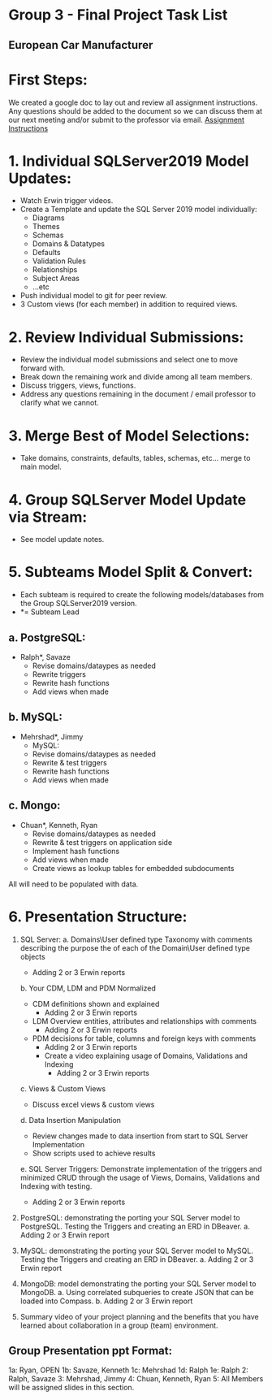 # Group 3 - Final Project Task List
## European Car Manufacturer

# First Steps:
We created a google doc to lay out and review all assignment instructions.
Any questions should be added to the document so we can discuss them at our next meeting and/or submit to the professor via email.
<a href="https://docs.google.com/document/d/1x0ZhIDGRzCJJNle7y_hPeve2wyTqw9SF7vTRt-OIILA/edit?usp=sharing">Assignment Instructions</a>

# 1. Individual SQLServer2019 Model Updates:
- Watch Erwin trigger videos.
- Create a Template and update the SQL Server 2019 model individually:
  - Diagrams
  - Themes
  - Schemas
  - Domains & Datatypes
  - Defaults
  - Validation Rules
  - Relationships
  - Subject Areas
  - ...etc
- Push individual model to git for peer review.
- 3 Custom views (for each member) in addition to required views.
  
# 2. Review Individual Submissions:  
- Review the individual model submissions and select one to move forward with.
- Break down the remaining work and divide among all team members.
- Discuss triggers, views, functions.
- Address any questions remaining in the document / email professor to clarify what we cannot.

# 3. Merge Best of Model Selections:
- Take domains, constraints, defaults, tables, schemas, etc... merge to main model.

# 4. Group SQLServer Model Update via Stream:
- See model update notes.

# 5. Subteams Model Split & Convert:
- Each subteam is required to create the following models/databases from the Group SQLServer2019 version.
- *= Subteam Lead
## a. PostgreSQL: 
- Ralph*, Savaze
    - Revise domains/dataypes as needed
    - Rewrite triggers 
    - Rewrite hash functions
    - Add views when made
## b. MySQL: 
- Mehrshad*, Jimmy
    - MySQL:
    - Revise domains/dataypes as needed
    - Rewrite & test triggers 
    - Rewrite hash functions
    - Add views when made
## c. Mongo: 
- Chuan*, Kenneth,  Ryan 
    - Revise domains/dataypes as needed
    - Rewrite & test triggers on application side
    - Implement hash functions
    - Add views when made
    - Create views as lookup tables for embedded subdocuments

All will need to be populated with data.

# 6. Presentation Structure: 
1. SQL Server:
	a. Domains\User defined type Taxonomy with comments describing the purpose the of each of the Domain\User defined type objects
    - Adding 2 or 3 Erwin reports

    b. Your CDM, LDM and PDM Normalized
	- CDM definitions shown and explained
		- Adding 2 or 3 Erwin reports
	- LDM Overview entities, attributes and relationships with comments
		- Adding 2 or 3 Erwin reports
    - PDM decisions for table, columns and foreign keys with comments
	    - Adding 2 or 3 Erwin reports
	    - Create a video explaining usage of Domains, Validations and Indexing
		    - Adding 2 or 3 Erwin reports

    c. Views & Custom Views
    - Discuss excel views & custom views

    d. Data Insertion Manipulation
    - Review changes made to data insertion from start to SQL Server Implementation
    - Show scripts used to achieve results
   
    e. SQL Server Triggers: Demonstrate implementation of the triggers and minimized CRUD through the usage of Views, Domains, Validations and Indexing with testing.
    - Adding 2 or 3 Erwin reports
  

2. PostgreSQL: demonstrating the porting your SQL Server model to PostgreSQL. Testing the Triggers and creating an ERD in DBeaver.
	a. Adding 2 or 3 Erwin report

3. MySQL: demonstrating the porting your SQL Server model to MySQL. Testing the Triggers and creating an ERD in DBeaver.
	a. Adding 2 or 3 Erwin report

4. MongoDB: model demonstrating the porting your SQL Server model to MongoDB.
	a. Using correlated subqueries to create JSON that can be loaded into Compass.
	b. Adding 2 or 3 Erwin report

5.  Summary video of your project planning and the benefits that you have learned about collaboration in a group (team) environment.


## Group Presentation ppt Format:
1a: Ryan, OPEN
1b: Savaze, Kenneth
1c: Mehrshad
1d: Ralph
1e: Ralph
2: Ralph, Savaze
3: Mehrshad, Jimmy
4: Chuan, Kenneth, Ryan
5: All Members will be assigned slides in this section.